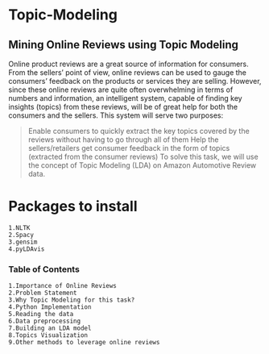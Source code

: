 # Topic-Modeling

## Mining Online Reviews using Topic Modeling
Online product reviews are a great source of information for consumers. From the sellers’ point of view, online reviews can be used to gauge the consumers’ feedback on the products or services they are selling. However, since these online reviews are quite often overwhelming in terms of numbers and information, an intelligent system, capable of finding key insights (topics) from these reviews, will be of great help for both the consumers and the sellers. This system will serve two purposes:

> Enable consumers to quickly extract the key topics covered by the reviews without having to go through all of them
> Help the sellers/retailers get consumer feedback in the form of topics (extracted from the consumer reviews)
To solve this task, we will use the concept of Topic Modeling (LDA) on Amazon Automotive Review data. 

# Packages to install
    1.NLTK
    2.Spacy
    3.gensim
    4.pyLDAvis
### Table of Contents
    1.Importance of Online Reviews
    2.Problem Statement
    3.Why Topic Modeling for this task?
    4.Python Implementation
    5.Reading the data
    6.Data preprocessing
    7.Building an LDA model
    8.Topics Visualization
    9.Other methods to leverage online reviews


